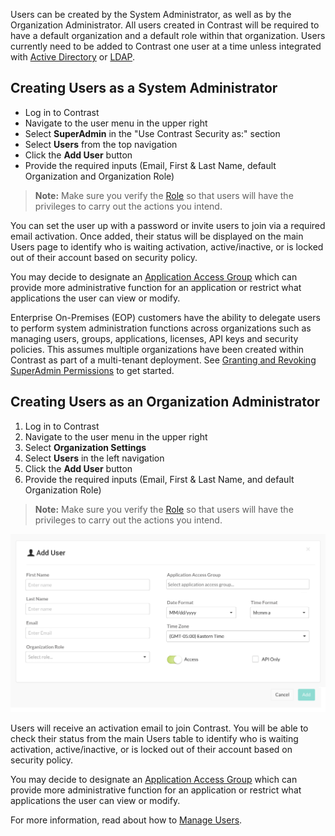 <!--
title: "Create Users"
description: "Creating Users in Contrast TeamServer"
tags: "Admin onboarding TeamServer user settings license defend protection create"
-->

Users can be created by the System Administrator, as well as by the Organization Administrator. All users created in Contrast will be required to have a default organization and a default role within that organization. Users currently need to be added to Contrast one user at a time unless integrated with [Active Directory](installation_setupauth.html#ad) or [LDAP](installation_setupauth.html#ldap).

## Creating Users as a System Administrator

* Log in to Contrast 
* Navigate to the user menu in the upper right 
* Select **SuperAdmin** in the "Use Contrast Security as:" section
* Select **Users** from the top navigation
* Click the **Add User** button
* Provide the required inputs (Email, First & Last Name, default Organization and Organization Role) 

>**Note:** Make sure you verify the [Role](admin_manageorgsroleperm.html#roles) so that users will have the privileges to carry out the actions you intend.

You can set the user up with a password or invite users to join via a required email activation. Once added, their status will be displayed on the main Users page to identify who is waiting activation, active/inactive, or is locked out of their account based on security policy. 

You may decide to designate an [Application Access Group](admin_onboardteam.html#group) which can provide more administrative function for an application or restrict what applications the user can view or modify.

Enterprise On-Premises (EOP) customers have the ability to delegate users to perform system administration functions across organizations such as managing users, groups, applications, licenses, API keys and security policies. This assumes multiple organizations have been created within Contrast as part of a multi-tenant deployment. See [Granting and Revoking SuperAdmin Permissions](admin_manageorgs.html#sa) to get started.

## Creating Users as an Organization Administrator

1. Log in to Contrast
2. Navigate to the user menu in the upper right 
3. Select **Organization Settings**
4. Select **Users** in the left navigation
5. Click the **Add User** button
6. Provide the required inputs (Email, First & Last Name, and default Organization Role)

>**Note:** Make sure you verify the [Role](admin_manageorgsroleperm.html#roles) so that users will have the privileges to carry out the actions you intend.

<a href="assets/images/Create_User.png" rel="lightbox" title="Add User"><img class="thumbnail" src="assets/images/Create_User.png"/></a>

Users will receive an activation email to join Contrast. You will be able to check their status from the main Users table to identify who is waiting activation, active/inactive, or is locked out of their account based on security policy.

You may decide to designate an [Application Access Group](admin_onboardteam.html#group) which can provide more administrative function for an application or restrict what applications the user can view or modify.

For more information, read about how to [Manage Users](admin_manageorgs.html#manage-user). 

